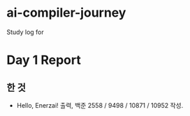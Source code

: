 # ai-compiler-journey
Study log for

# Day 1 Report

## 한 것
- Hello, Enerzai! 출력, 백준 2558 / 9498 / 10871 / 10952 작성.

